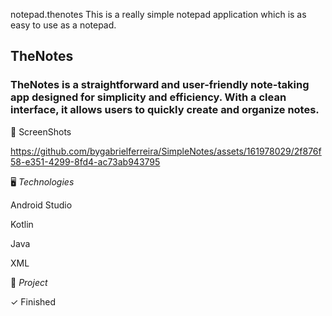 notepad.thenotes
This is a really simple notepad application which is as easy to use as a notepad.

<h2>TheNotes</h2>
<h3>TheNotes is a straightforward and user-friendly note-taking app designed for simplicity and efficiency. With a clean interface, it allows users to quickly create and organize notes.</h3>

<p>📲 ScreenShots </p>




https://github.com/bygabrielferreira/SimpleNotes/assets/161978029/2f876f58-e351-4299-8fd4-ac73ab943795



<p>🖥️ <em>Technologies</em></p>

<p>Android Studio</p>
<p>Kotlin</p>
<p>Java</p>
<p>XML</p>

<p></p>
  
<p>🎨 <em>Project</em></p>

✓ Finished 
